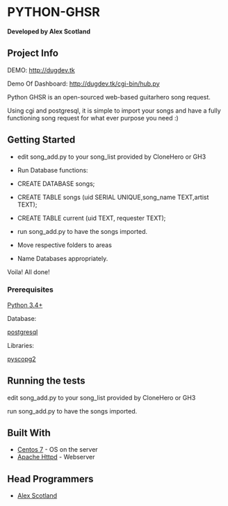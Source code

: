 
# PYTHON-GHSR

**Developed by Alex Scotland**

## Project Info

DEMO:
http://dugdev.tk

Demo Of Dashboard:
http://dugdev.tk/cgi-bin/hub.py

Python GHSR is an open-sourced web-based guitarhero song request.

Using cgi and postgresql, it is simple to import your songs and have a fully functioning song request for what ever purpose you need :)

## Getting Started

* edit song_add.py to your song_list provided by CloneHero or GH3

* Run Database functions:

* CREATE DATABASE songs;

* CREATE TABLE songs (uid SERIAL UNIQUE,song_name TEXT,artist TEXT);

* CREATE TABLE current (uid TEXT, requester TEXT);

* run song_add.py to have the songs imported.

* Move respective folders to areas

* Name Databases appropriately.

Voila!  All done!

### Prerequisites

[Python 3.4+](https://www.python.org/downloads/)

Database:

[postgresql](https://www.postgresql.org/download/)

Libraries:

[pyscopg2](https://pynative.com/python-postgresql-tutorial/#genesis-content)

## Running the tests

edit song_add.py to your song_list provided by CloneHero or GH3

run song_add.py to have the songs imported.

## Built With

* [Centos 7](https://www.centos.org/download/) - OS on the server
* [Apache Httpd](https://httpd.apache.org/) - Webserver

## Head Programmers

* [Alex Scotland](https://github.com/AlexScotland)
